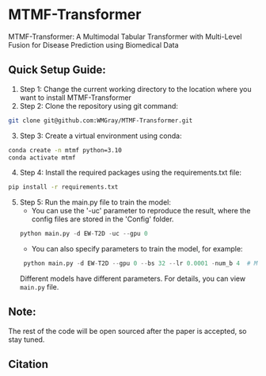 # MTMF-Transformer
MTMF-Transformer: A Multimodal Tabular Transformer with Multi-Level Fusion for Disease Prediction using Biomedical Data

## Quick Setup Guide:
1. Step 1: Change the current working directory to the location where you want to install MTMF-Transformer
2. Step 2: Clone the repository using git command:
```bash
git clone git@github.com:WMGray/MTMF-Transformer.git
```
3. Step 3: Create a virtual environment using conda:
```bash
conda create -n mtmf python=3.10
conda activate mtmf
```
4. Step 4: Install the required packages using the requirements.txt file:
```bash
pip install -r requirements.txt
```
5. Step 5: Run the main.py file to train the model:
    - You can use the '-uc' parameter to reproduce the result, where the config files are stored in the 'Config' folder.
   ```python
   python main.py -d EW-T2D -uc --gpu 0
   ```
   - You can also specify parameters to train the model, for example:
   ```python
    python main.py -d EW-T2D --gpu 0 --bs 32 --lr 0.0001 -num_b 4  # MTMF-Transformer
   ```
   Different models have different parameters. For details, you can view `main.py` file.

## Note:
The rest of the code will be open sourced after the paper is accepted, so stay tuned.

## Citation